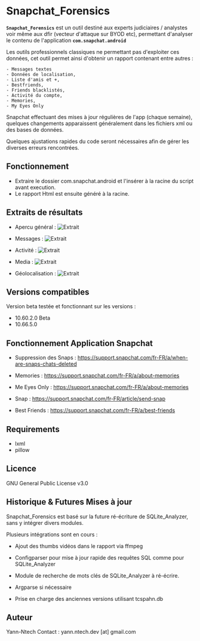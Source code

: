 # Snapchat_Forensics

**`Snapchat_Forensics`** est un outil destiné aux experts judiciaires / analystes voir même aux dfir (vecteur d'attaque sur BYOD etc), permettant d'analyser le contenu de l'application **` com.snapchat.android `**

Les outils professionnels classiques ne permettant pas d'exploiter ces données, cet outil permet ainsi d'obtenir un rapport contenant entre autres :
```
- Messages textes 
- Données de localisation, 
- Liste d'amis et +, 
- Bestfriends, 
- Friends blacklistés,
- Activité du compte,
- Memories,
- My Eyes Only
```
Snapchat effectuant des mises à jour régulières de l'app (chaque semaine), quelques changements apparaissent généralement
dans les fichiers xml ou des bases de données.

Quelques ajustations rapides du code seront nécessaires afin de gérer les diverses erreurs rencontrées.

## Fonctionnement

- Extraire le dossier com.snapchat.android et l'insérer à la racine du script avant execution.
- Le rapport Html est ensuite généré à la racine.

## Extraits de résultats

- Apercu général :
![Extrait](https://github.com/Yann-Ntech/Snapchat_Forensics/blob/master/Extraits_R%C3%A9sultats/extrait_1.PNG)

- Messages :
![Extrait](https://github.com/Yann-Ntech/Snapchat_Forensics/blob/master/Extraits_R%C3%A9sultats/extrait_2.PNG)

- Activité :
![Extrait](https://github.com/Yann-Ntech/Snapchat_Forensics/blob/master/Extraits_R%C3%A9sultats/extrait_3.PNG)

- Media :
![Extrait](https://github.com/Yann-Ntech/Snapchat_Forensics/blob/master/Extraits_R%C3%A9sultats/extrait_4.PNG)

- Géolocalisation :
![Extrait](https://github.com/Yann-Ntech/Snapchat_Forensics/blob/master/Extraits_R%C3%A9sultats/extrait_5.PNG)

## Versions compatibles

Version beta testée et fonctionnant sur les versions :

- 10.60.2.0 Beta
- 10.66.5.0

## Fonctionnement Application Snapchat

- Suppression des Snaps : https://support.snapchat.com/fr-FR/a/when-are-snaps-chats-deleted

- Memories : https://support.snapchat.com/fr-FR/a/about-memories

- Me Eyes Only : https://support.snapchat.com/fr-FR/a/about-memories

- Snap : https://support.snapchat.com/fr-FR/article/send-snap

- Best Friends : https://support.snapchat.com/fr-FR/a/best-friends

## Requirements

* lxml
* pillow

## Licence

GNU General Public License v3.0

## Historique & Futures Mises à jour

Snapchat_Forensics est basé sur la future ré-écriture de SQLite_Analyzer, sans y intégrer divers modules.

Plusieurs intégrations sont en cours :

- Ajout des thumbs vidéos dans le rapport via ffmpeg

- Configparser pour mise à jour rapide des requêtes SQL comme pour SQLite_Analyzer 

- Module de recherche de mots clés de SQLite_Analyzer à ré-écrire.

- Argparse si nécessaire

- Prise en charge des anciennes versions utilisant tcspahn.db

## Auteur

Yann-Ntech
Contact : yann.ntech.dev [at] gmail.com
